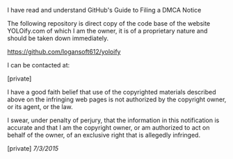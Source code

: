 I have read and understand GitHub's Guide to Filing a DMCA Notice

The following repository is direct copy of the code base of the website
YOLOify.com of which I am the owner, it is of a proprietary nature and
should be taken down immediately.

https://github.com/logansoft612/yoloify

I can be contacted at:

[private]

I have a good faith belief that use of the copyrighted materials described
above on the infringing web pages is not authorized by the copyright owner,
or its agent, or the law.

I swear, under penalty of perjury, that the information in this
notification is accurate and that I am the copyright owner, or am
authorized to act on behalf of the owner, of an exclusive right that is
allegedly infringed.

[private]
*7/3/2015*
